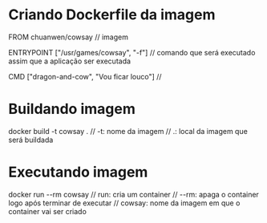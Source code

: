 # Criando Dockerfile da imagem

FROM chuanwen/cowsay 
// imagem

ENTRYPOINT ["/usr/games/cowsay", "-f"]
// comando que será executado assim que a aplicação ser executada

CMD ["dragon-and-cow", "Vou ficar louco"]
//

# Buildando imagem
docker build -t cowsay .
// -t: nome da imagem <NOME>
// .: local da imagem que será buildada

# Executando imagem
docker run --rm cowsay
// run: cria um container 
// --rm: apaga o container logo após terminar de executar
// cowsay: nome da imagem em que o container vai ser criado